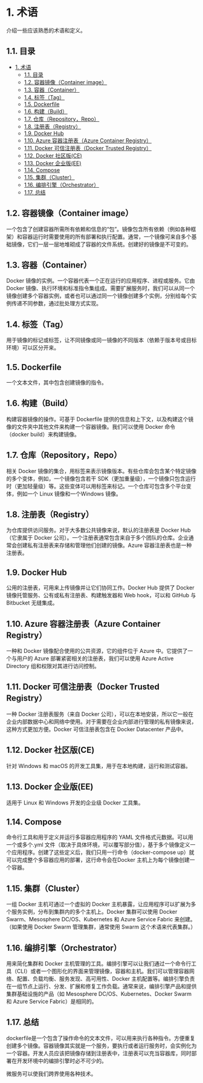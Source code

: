 # 1. 术语

介绍一些应该熟悉的术语和定义。

## 1.1. 目录

<!-- TOC -->

- [1. 术语](#1-术语)
    - [1.1. 目录](#11-目录)
    - [1.2. 容器镜像（Container image）](#12-容器镜像container-image)
    - [1.3. 容器（Container）](#13-容器container)
    - [1.4. 标签（Tag）](#14-标签tag)
    - [1.5. Dockerfile](#15-dockerfile)
    - [1.6. 构建（Build）](#16-构建build)
    - [1.7. 仓库（Repository，Repo）](#17-仓库repositoryrepo)
    - [1.8. 注册表（Registry）](#18-注册表registry)
    - [1.9. Docker Hub](#19-docker-hub)
    - [1.10. Azure 容器注册表（Azure Container Registry）](#110-azure-容器注册表azure-container-registry)
    - [1.11. Docker 可信注册表（Docker Trusted Registry）](#111-docker-可信注册表docker-trusted-registry)
    - [1.12. Docker 社区版(CE)](#112-docker-社区版ce)
    - [1.13. Docker 企业版(EE)](#113-docker-企业版ee)
    - [1.14. Compose](#114-compose)
    - [1.15. 集群（Cluster）](#115-集群cluster)
    - [1.16. 编排引擎（Orchestrator）](#116-编排引擎orchestrator)
    - [1.17. 总结](#117-总结)

<!-- /TOC -->

## 1.2. 容器镜像（Container image）

一个包含了创建容器所需所有依赖和信息的“包”。镜像包含所有依赖（例如各种框架）和容器运行时需要使用的所有部署和执行配置。通常，一个镜像可来自多个基础镜像，它们一层一层地堆砌成了容器的文件系统。创建好的镜像是不可变的。

## 1.3. 容器（Container）

Docker 镜像的实例。一个容器代表一个正在运行的应用程序、进程或服务。它由Docker 镜像、执行环境和标准指令集组成。需要扩展服务时，我们可以从同一个镜像创建多个容器实例，或者也可以通过同一个镜像创建多个实例，分别给每个实例传递不同参数，通过批处理方式实现。

## 1.4. 标签（Tag）

用于镜像的标记或标签，让不同镜像或同一镜像的不同版本（依赖于版本号或目标环境）可以区分开来。

## 1.5. Dockerfile

一个文本文件，其中包含创建镜像的指令。

## 1.6. 构建（Build）

构建容器镜像的操作。可基于 Dockerfile 提供的信息和上下文，以及构建这个镜像的文件夹中其他文件来构建一个容器镜像。我们可以使用 Docker 命令（docker build）来构建镜像。

## 1.7. 仓库（Repository，Repo）

相关 Docker 镜像的集合，用标签来表示镜像版本。有些仓库会包含某个特定镜像的多个变体，例如，一个镜像包含若干 SDK（更加重量级），一个镜像只包含运行时（更加轻量级）等。这些变体可以用标签来标记。一个仓库可包含多个平台变体，例如一个 Linux 镜像和一个Windows 镜像。

## 1.8. 注册表（Registry）

为仓库提供访问服务。对于大多数公共镜像来说，默认的注册表是 Docker Hub（它隶属于 Docker 公司）。一个注册表通常包含来自于多个团队的仓库。企业通常会创建私有注册表来存储和管理他们创建的镜像。Azure 容器注册表也是一种注册表。

## 1.9. Docker Hub

公用的注册表，可用来上传镜像并让它们协同工作。Docker Hub 提供了 Docker 镜像托管服务、公有或私有注册表、构建触发器和 Web hook，可以和 GitHub 与 Bitbucket 无缝集成。

## 1.10. Azure 容器注册表（Azure Container Registry）

一种和 Docker 镜像配合使用的公共资源，它的组件位于 Azure 中。它提供了一个与用户的 Azure 部署紧密相关的注册表，我们可以使用 Azure Active Directory 组和权限对其进行访问控制。

## 1.11. Docker 可信注册表（Docker Trusted Registry）

一种 Docker 注册表服务（来自 Docker 公司），可以在本地安装，所以它一般在企业内部数据中心和网络中使用。对于需要在企业内部进行管理的私有镜像来说，这种方式更加方便。Docker 可信注册表包含在 Docker Datacenter 产品中。

## 1.12. Docker 社区版(CE)

针对 Windows 和 macOS 的开发工具集，用于在本地构建，运行和测试容器。

## 1.13. Docker 企业版(EE)

适用于 Linux 和 Windows 开发的企业级 Docker 工具集。

## 1.14. Compose

命令行工具和用于定义并运行多容器应用程序的 YAML 文件格式元数据。可以用一个或多个.yml 文件（取决于具体环境，可以覆写部分值），基于多个镜像定义一个应用程序。创建了这些定义后，我们只用一行命令（docker-compose up）就可以完成整个多容器应用的部署，这行命令会在Docker 主机上为每个镜像创建一个容器。

## 1.15. 集群（Cluster）

一组 Docker 主机可通过一个虚拟的 Docker 主机暴露，让应用程序可以扩展为多个服务实例，分布到集群内的多个主机上。Docker 集群可以使用 Docker Swarm、Mesosphere DC/OS、Kubernetes 和 Azure Service Fabric 来创建。（如果使用 Docker Swarm 管理集群，通常使用 Swarm 这个术语来代表集群。）

## 1.16. 编排引擎（Orchestrator）

用来简化集群和 Docker 主机管理的工具。编排引擎可以让我们通过一个命令行工具（CLI）或者一个图形化的界面来管理镜像，容器和主机。我们可以管理容器网络、配置、负载均衡、服务发现、高可用性、Docker 主机配置等。编排引擎负责在一组节点上运行、分发、扩展和修复工作负载。通常来说，编排引擎产品和提供集群基础设施的产品（如 Mesosphere DC/OS、Kubernetes、Docker Swarm 和 Azure Service Fabric）是相同的。

## 1.17. 总结

dockerfile是一个包含了操作命令的文本文件，可以用来执行各种指令。方便重复创建多个镜像。容器镜像其实就是一个服务，要执行或者运行服务时，会实例化为一个容器。开发人员应该把镜像存储到注册表中，注册表可以充当容器库，同时部署在开发环境中的编排引擎时必不可少的。

微服务可以使我们跨界使用各种技术。